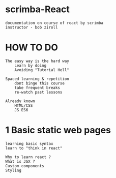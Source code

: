 # scrimba-React

    documentation on course of react by scrimba
    instructor - bob ziroll

# HOW TO DO

    The easy way is the hard way
        Learn by doing
        Avoiding "Tutorial Hell"

    Spaced learning & repetition
        dont binge this course
        take frequent breaks
        re-watch past lessons

    Already known
        HTML/CSS
        JS ES6

# 1 Basic static web pages

    learning basic syntax
    learn to "think in react"

    Why to learn react ?
    What is JSX ?
    Custom components
    Styling
